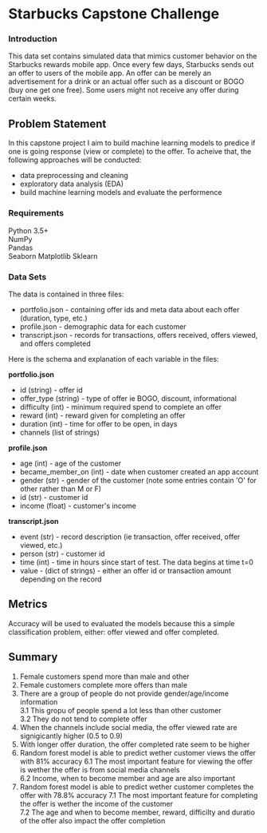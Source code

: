 # Starbucks Capstone Challenge

### Introduction

This data set contains simulated data that mimics customer behavior on the Starbucks rewards mobile app. Once every few days, Starbucks sends out an offer to users of the mobile app. An offer can be merely an advertisement for a drink or an actual offer such as a discount or BOGO (buy one get one free). Some users might not receive any offer during certain weeks. 

## Problem Statement
In this capstone project I aim to build machine learning models to predice if one is going response (view or complete) to the offer. To acheive that, the following approaches will be conducted:
- data preprocessing and cleaning
- exploratory data analysis (EDA)
- build machine learning models and evaluate the performence

### Requirements
Python 3.5+  
NumPy  
Pandas  
Seaborn
Matplotlib
Sklearn
 
### Data Sets

The data is contained in three files:

* portfolio.json - containing offer ids and meta data about each offer (duration, type, etc.)
* profile.json - demographic data for each customer
* transcript.json - records for transactions, offers received, offers viewed, and offers completed

Here is the schema and explanation of each variable in the files:

**portfolio.json**
* id (string) - offer id
* offer_type (string) - type of offer ie BOGO, discount, informational
* difficulty (int) - minimum required spend to complete an offer
* reward (int) - reward given for completing an offer
* duration (int) - time for offer to be open, in days
* channels (list of strings)

**profile.json**
* age (int) - age of the customer 
* became_member_on (int) - date when customer created an app account
* gender (str) - gender of the customer (note some entries contain 'O' for other rather than M or F)
* id (str) - customer id
* income (float) - customer's income

**transcript.json**
* event (str) - record description (ie transaction, offer received, offer viewed, etc.)
* person (str) - customer id
* time (int) - time in hours since start of test. The data begins at time t=0
* value - (dict of strings) - either an offer id or transaction amount depending on the record

## Metrics
Accuracy will be used to evaluated the models because this a simple classification problem, either: offer viewed and offer completed.


## Summary
1. Female customers spend more than male and other
2. Female customers complete more offers than male
3. There are a group of people do not provide gender/age/income information   
    3.1 This gropu of people spend a lot less than other customer   
    3.2 They do not tend to complete offer
4. When the channels include social media, the offer viewed rate are signigicantly higher (0.5 to 0.9)
5. With longer offer duration, the offer completed rate seem to be higher
6. Random forest model is able to predict wether customer views the offer with 81% accuracy
    6.1 The most important feature for viewing the offer is wether the offer is from social media channels  
    6.2 Income, when to become member and age are also important
7. Random forest model is able to predict wether customer completes the offer with 78.8% accuracy
    7.1 The most important feature for completing the offer is wether the income of the customer  
    7.2 The age and when to become member, reward, difficilty and duratio of the offer also impact the offer completion
